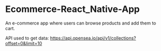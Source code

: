 # Ecommerce-React_Native-App

An e-commerce app where users can browse products and add them to cart.

API used to get data: https://api.opensea.io/api/v1/collections?offset=0&limit=10
